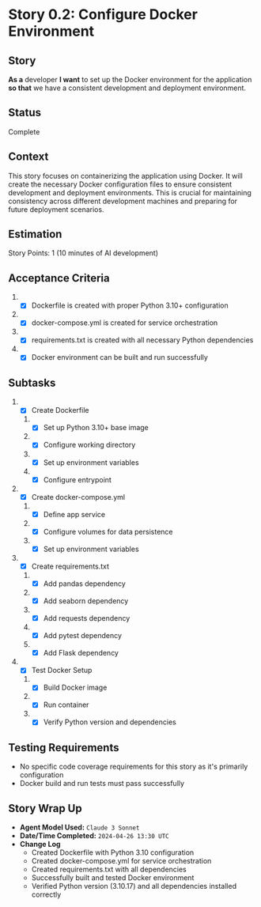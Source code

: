 # Story 0.2: Configure Docker Environment

## Story

**As a** developer
**I want** to set up the Docker environment for the application
**so that** we have a consistent development and deployment environment.

## Status

Complete

## Context

This story focuses on containerizing the application using Docker. It will create the necessary Docker configuration files to ensure consistent development and deployment environments. This is crucial for maintaining consistency across different development machines and preparing for future deployment scenarios.

## Estimation

Story Points: 1 (10 minutes of AI development)

## Acceptance Criteria

1. - [x] Dockerfile is created with proper Python 3.10+ configuration
2. - [x] docker-compose.yml is created for service orchestration
3. - [x] requirements.txt is created with all necessary Python dependencies
4. - [x] Docker environment can be built and run successfully

## Subtasks

1. - [x] Create Dockerfile
   1. - [x] Set up Python 3.10+ base image
   2. - [x] Configure working directory
   3. - [x] Set up environment variables
   4. - [x] Configure entrypoint
2. - [x] Create docker-compose.yml
   1. - [x] Define app service
   2. - [x] Configure volumes for data persistence
   3. - [x] Set up environment variables
3. - [x] Create requirements.txt
   1. - [x] Add pandas dependency
   2. - [x] Add seaborn dependency
   3. - [x] Add requests dependency
   4. - [x] Add pytest dependency
   5. - [x] Add Flask dependency
4. - [x] Test Docker Setup
   1. - [x] Build Docker image
   2. - [x] Run container
   3. - [x] Verify Python version and dependencies

## Testing Requirements

- No specific code coverage requirements for this story as it's primarily configuration
- Docker build and run tests must pass successfully

## Story Wrap Up

- **Agent Model Used:** `Claude 3 Sonnet`
- **Date/Time Completed:** `2024-04-26 13:30 UTC`
- **Change Log**
  - Created Dockerfile with Python 3.10 configuration
  - Created docker-compose.yml for service orchestration
  - Created requirements.txt with all dependencies
  - Successfully built and tested Docker environment
  - Verified Python version (3.10.17) and all dependencies installed correctly 